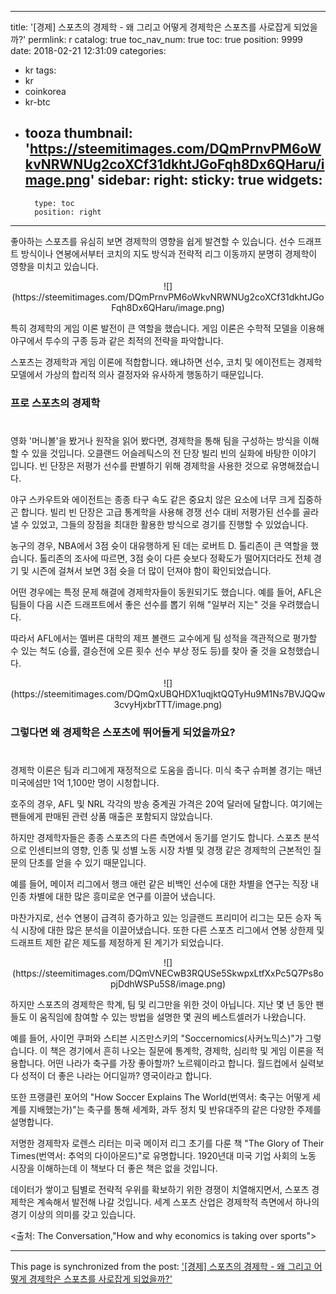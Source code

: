 
---
title: '[경제]  스포츠의 경제학 - 왜 그리고 어떻게 경제학은 스포츠를 사로잡게 되었을까?'
permlink: r
catalog: true
toc_nav_num: true
toc: true
position: 9999
date: 2018-02-21 12:31:09
categories:
- kr
tags:
- kr
- coinkorea
- kr-btc
- tooza
thumbnail: 'https://steemitimages.com/DQmPrnvPM6oWkvNRWNUg2coXCf31dkhtJGoFqh8Dx6QHaru/image.png'
sidebar:
    right:
        sticky: true
widgets:
    -
        type: toc
        position: right
---


좋아하는 스포츠를 유심히 보면 경제학의 영향을 쉽게 발견할 수 있습니다.  선수 드래프트 방식이나 연봉에서부터 코치의 지도 방식과 전략적 리그 이동까지 분명히 경제학이 영향을 미치고 있습니다.

<center>
![](https://steemitimages.com/DQmPrnvPM6oWkvNRWNUg2coXCf31dkhtJGoFqh8Dx6QHaru/image.png)
</center>

특히 경제학의 게임 이론 발전이 큰 역할을 했습니다. 게임 이론은 수학적 모델을 이용해 야구에서 투수의 구종 등과 같은 최적의 전략을 파악합니다.

스포츠는 경제학과 게임 이론에 적합합니다.  왜냐하면 선수, 코치 및 에이전트는 경제학 모델에서 가상의 합리적 의사 결정자와 유사하게 행동하기 때문입니다.

### 프로 스포츠의 경제학
#
영화 '머니볼'을 봤거나 원작을 읽어 봤다면, 경제학을 통해 팀을 구성하는 방식을 이해할 수 있을 것입니다.  오클랜드 어슬레틱스의  전 단장 빌리 빈의 실화에 바탕한 이야기 입니다. 빈 단장은 저평가 선수를 판별하기 위해 경제학을 사용한 것으로 유명해졌습니다.

야구 스카우트와 에이전트는 종종 타구 속도 같은 중요치 않은 요소에 너무 크게 집중하곤 합니다.  빌리 빈 단장은 고급 통계학을 사용해 경쟁 선수 대비 저평가된 선수를 골라낼 수 있었고, 그들의 장점을 최대한 활용한 방식으로 경기를 진행할 수 있었습니다.

농구의 경우, NBA에서 3점 슛이 대유행하게 된 데는 로버트 D. 톨리존이 큰 역할을 했습니다. 톨리존의 조사에 따르면, 3점 슛이 다른 슛보다 정확도가 떨어지더라도 전체
 경기 및 시즌에 걸쳐서 보면 3점 슛을 더 많이 던져야 함이 확인되었습니다.

어떤 경우에는 특정 문제 해결에 경제학자들이 동원되기도 했습니다.  예를 들어, AFL은 팀들이 다음 시즌 드래프트에서 좋은 선수를 뽑기 위해 "일부러 지는" 것을 우려했습니다.

따라서 AFL에서는 멜버른 대학의 제프 볼랜드 교수에게 팀 성적을 객관적으로 평가할 수 있는 척도 (승률, 결승전에 오른 횟수 선수 부상 정도 등)를 찾아 줄 것을 요청했습니다.

<center>
![](https://steemitimages.com/DQmQxUBQHDX1uqjktQQTyHu9M1Ns7BVJQQw3cvyHjxbrTTT/image.png)
</center>

### 그렇다면 왜 경제학은 스포츠에 뛰어들게 되었을까요?
#
경제학 이론은 팀과 리그에게 재정적으로 도움을 줍니다.  미식 축구 슈퍼볼 경기는 매년 미국에섬만 1억 1,100만 명이 시청합니다.

호주의 경우, AFL 및 NRL 각각의 방송 중계권 가격은 20억 달러에 달합니다.  여기에는 팬들에게 판매된 관련 상품 매출은 포함되지 않았습니다. 

하지만 경제학자들은 종종 스포츠의 다른 측면에서 동기를 얻기도 합니다.  스포츠 분석으로 인센티브의 영향, 인종 및 성별 노동 시장 차별 및 경쟁 같은 경제학의 근본적인 질문의 단초를 얻을 수 있기 때문입니다.

예를 들어, 메이저 리그에서 행크 애런 같은 비백인 선수에 대한 차별을 연구는 직장 내 인종 차별에 대한 많은 흥미로운 연구를 이끌어 냈습니다.

마찬가지로, 선수 연봉이 급격히 증가하고 있는 잉글랜드 프리미어 리그는 모든 승자 독식 시장에 대한 많은 분석을 이끌어냈습니다. 또한 다른 스포츠 리그에서 연봉 상한제 및 드래프트 제한 같은 제도를 제정하게 된 계기가 되었습니다. 

<center>
![](https://steemitimages.com/DQmVNECwB3RQUSe5SkwpxLtfXxPc5Q7Ps8opjDdhWSPu5S8/image.png)
</center>

하지만 스포츠의 경제학은 학계, 팀 및 리그만을 위한 것이 아닙니다.  지난 몇 년 동안 팬들도 이 움직임에 참여할 수 있는 방법을 설명한 몇 권의 베스트셀러가 나왔습니다.

예를 들어, 사이먼 쿠퍼와 스티븐 시즈만스키의 "Soccernomics(사커노믹스)"가 그렇습니다.  이 책은 경기에서 흔히 나오는 질문에 통계학, 경제학, 심리학 및 게임 이론을 적용합니다. 어떤 나라가 축구를 가장 좋아할까? 노르웨이라고 합니다.  월드컵에서 실력보다 성적이 더 좋은 나라는 어디일까? 영국이라고 합니다.

또한 프랭클린 포어의 "How Soccer Explains The World(번역서: 축구는 어떻게 세계를 지배했는가)"는 축구를 통해 세계화, 과두 정치 및 반유대주의 같은 다양한 주제를 설명합니다.

저명한 경제학자 로렌스 리터는 미국 메이저 리그 초기를 다룬 책 "The Glory of Their Times(번역서: 추억의 다이아몬드)"로 유명합니다.  1920년대 미국 기업 사회의 노동 시장을 이해하는데 이 책보다 더 좋은 책은 없을 것입니다.

데이터가 쌓이고 팀별로 전략적 우위를 확보하기 위한 경쟁이 치열해지면서, 스포츠 경제학은 계속해서 발전해 나갈 것입니다.  세계 스포츠 산업은 경제학적 측면에서 하나의 경기 이상의 의미를 갖고 있습니다. 

<출처: The Conversation,"How and why economics is taking over sports">

- - -

This page is synchronized from the post: ['[경제]  스포츠의 경제학 - 왜 그리고 어떻게 경제학은 스포츠를 사로잡게 되었을까?'](https://steemit.com/@pius.pius/r)
